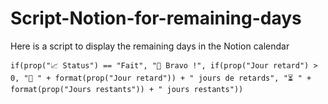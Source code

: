 # Script-Notion-for-remaining-days
Here is a script to display the remaining days in the Notion calendar 

```if(prop("📈 Status") == "Fait", "👏 Bravo !", if(prop("Jour retard") > 0, "🚨 " + format(prop("Jour retard")) + " jours de retards", "⏳ " + format(prop("Jours restants")) + " jours restants"))```
